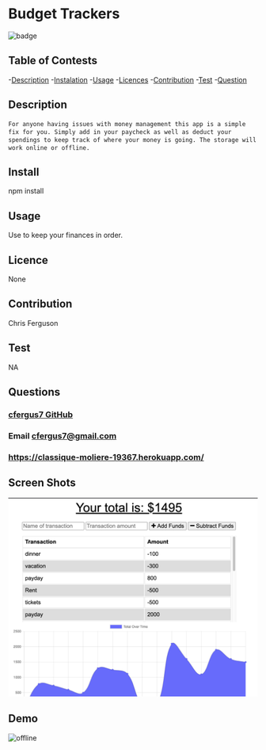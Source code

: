 # Budget Trackers

  ![badge](https://img.shields.io/badge/License-None-blue.svg)
  ## Table of Contests
  -[Description](#description)
  -[Instalation](#install)
  -[Usage](#usage)
  -[Licences](#licences)
  -[Contribution](#contribution)
  -[Test](#tests)
  -[Question](#questions)
  
  
  ## Description
    For anyone having issues with money management this app is a simple fix for you. Simply add in your paycheck as well as deduct your spendings to keep track of where your money is going. The storage will work online or offline.
  ## Install

  npm install
  
  ## Usage

  Use to keep your finances in order.
  
  
  ## Licence

  None
  
  ## Contribution
  Chris Ferguson
  
  ## Test
  
  NA
  
  ## Questions

  ### [cfergus7 GitHub](https://github.com/)  
  
  ### Email cfergus7@gmail.com

  ### https://classique-moliere-19367.herokuapp.com/

  ## Screen Shots
  <img src="public/assets/img/budget.png">

  ## Demo
  
  ![offline](public/assets/img/budget.gif)
